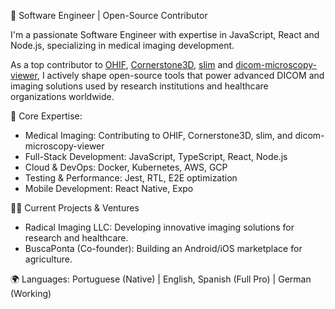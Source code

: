 🚀 Software Engineer | Open-Source Contributor

I'm a passionate Software Engineer with expertise in JavaScript, React and Node.js, specializing in medical imaging development. 

As a top contributor to [OHIF](https://github.com/OHIF/Viewers), [Cornerstone3D](https://github.com/cornerstonejs/cornerstone3D), [slim](https://github.com/ImagingDataCommons/slim) and [dicom-microscopy-viewer](https://github.com/ImagingDataCommons/dicom-microscopy-viewer), I actively shape open-source tools that power advanced DICOM and imaging solutions used by research institutions and healthcare organizations worldwide.

🔹 Core Expertise:

* Medical Imaging: Contributing to OHIF, Cornerstone3D, slim, and dicom-microscopy-viewer 
* Full-Stack Development: JavaScript, TypeScript, React, Node.js
* Cloud & DevOps: Docker, Kubernetes, AWS, GCP
* Testing & Performance: Jest, RTL, E2E optimization
* Mobile Development: React Native, Expo

👨‍💻 Current Projects & Ventures

* Radical Imaging LLC: Developing innovative imaging solutions for research and healthcare.
* BuscaPonta (Co-founder): Building an Android/iOS marketplace for agriculture.

🌍 Languages: Portuguese (Native) | English, Spanish (Full Pro) | German (Working)
